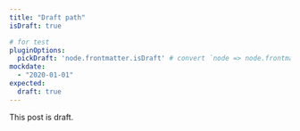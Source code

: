 ```yaml
---
title: "Draft path"
isDraft: true

# for test
pluginOptions:
  pickDraft: 'node.frontmatter.isDraft' # convert `node => node.frontmatter.isDraft`
mockdate:
  - "2020-01-01"
expected:
  draft: true
---
```


This post is draft.
